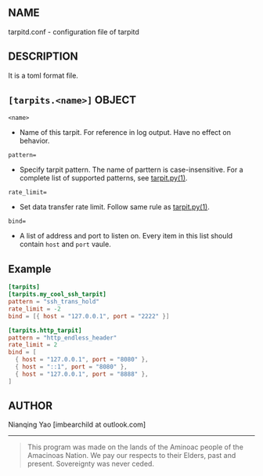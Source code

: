 ## NAME

tarpitd.conf - configuration file of tarpitd

## DESCRIPTION

It is a toml format file.

## `[tarpits.<name>]` OBJECT

`<name>`  

* Name of this tarpit. 
  For reference in log output. Have no effect on behavior.

`pattern=`  

* Specify tarpit pattern. 
  The name of parttern is case-insensitive. For a complete list of supported patterns, see [tarpit.py(1)](./tarpitd.py.1.md).

`rate_limit=` 

* Set data transfer rate limit. 
  Follow same rule as [tarpit.py(1)](./tarpitd.py.1.md).

`bind=`  

* A list of address and port to listen on. 
  Every item in this list should contain `host` and `port` vaule.

## Example

```toml
[tarpits]
[tarpits.my_cool_ssh_tarpit]
pattern = "ssh_trans_hold"
rate_limit = -2
bind = [{ host = "127.0.0.1", port = "2222" }]

[tarpits.http_tarpit]
pattern = "http_endless_header"
rate_limit = 2
bind = [
  { host = "127.0.0.1", port = "8080" },
  { host = "::1", port = "8080" },
  { host = "127.0.0.1", port = "8888" },
]
```

## AUTHOR

Nianqing Yao [imbearchild at outlook.com]

------

> This program was made on the lands of
  the Aminoac people of the Amacinoas Nation. 
  We pay our respects to their Elders, past and present. 
  Sovereignty was never ceded.
